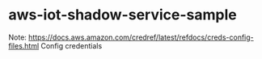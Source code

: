 # aws-iot-shadow-service-sample

Note: https://docs.aws.amazon.com/credref/latest/refdocs/creds-config-files.html Config credentials
